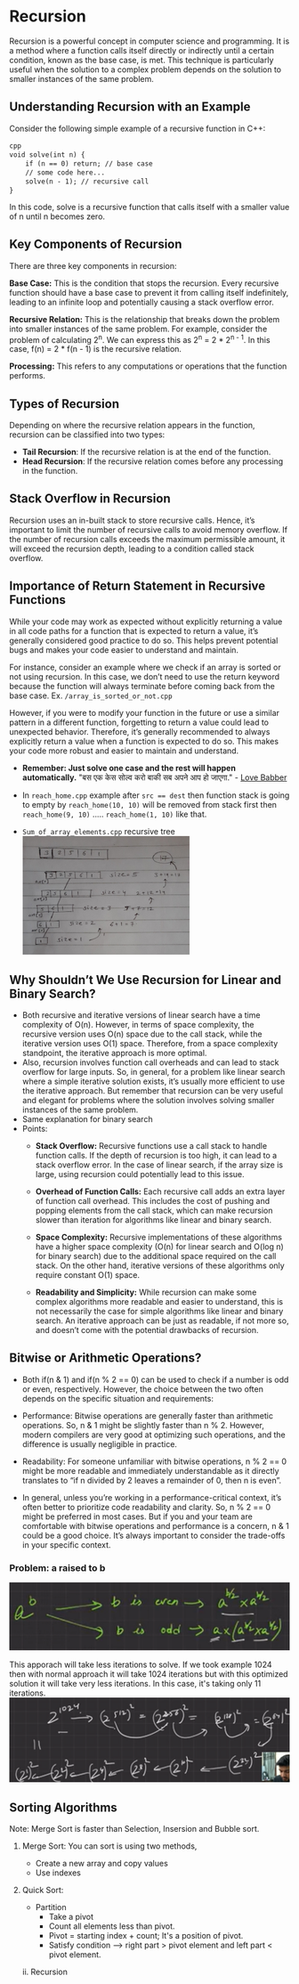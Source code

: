 # Recursion

Recursion is a powerful concept in computer science and programming. It is a method where a function calls itself directly or indirectly until a certain condition, known as the base case, is met. This technique is particularly useful when the solution to a complex problem depends on the solution to smaller instances of the same problem.

## Understanding Recursion with an Example
Consider the following simple example of a recursive function in C++:

```
cpp
void solve(int n) {
    if (n == 0) return; // base case
    // some code here...
    solve(n - 1); // recursive call
}
```
In this code, solve is a recursive function that calls itself with a smaller value of n until n becomes zero.

## Key Components of Recursion
There are three key components in recursion:

**Base Case:** This is the condition that stops the recursion. Every recursive function should have a base case to prevent it from calling itself indefinitely, leading to an infinite loop and potentially causing a stack overflow error.

**Recursive Relation:** This is the relationship that breaks down the problem into smaller instances of the same problem. For example, consider the problem of calculating 2<sup>n</sup>. We can express this as 2<sup>n</sup> = 2 * 2<sup>n - 1</sup>. In this case, f(n) = 2 * f(n - 1) is the recursive relation.

**Processing:** This refers to any computations or operations that the function performs.

## Types of Recursion
Depending on where the recursive relation appears in the function, recursion can be classified into two types:
- **Tail Recursion**: If the recursive relation is at the end of the function.
- **Head Recursion**: If the recursive relation comes before any processing in the function.


## Stack Overflow in Recursion
Recursion uses an in-built stack to store recursive calls. Hence, it’s important to limit the number of recursive calls to avoid memory overflow. If the number of recursion calls exceeds the maximum permissible amount, it will exceed the recursion depth, leading to a condition called stack overflow.

## Importance of Return Statement in Recursive Functions
While your code may work as expected without explicitly returning a value in all code paths for a function that is expected to return a value, it’s generally considered good practice to do so. This helps prevent potential bugs and makes your code easier to understand and maintain.

For instance, consider an example where we check if an array is sorted or not using recursion. In this case, we don’t need to use the return keyword because the function will always terminate before coming back from the base case.
Ex. `/array_is_sorted_or_not.cpp`

However, if you were to modify your function in the future or use a similar pattern in a different function, forgetting to return a value could lead to unexpected behavior. Therefore, it’s generally recommended to always explicitly return a value when a function is expected to do so. This makes your code more robust and easier to maintain and understand.

- **Remember: Just solve one case and the rest will happen automatically.** 
"बस एक केस सोल्व करो बाकी सब अपने आप हो जाएगा." - <a href="https://youtu.be/zg8Y1oE4qYQ?si=WLbLKLG8v2wZ9MYw&t=251">Love Babber</a>
- In `reach_home.cpp` example after `src == dest` then function stack is going to empty by `reach_home(10, 10)` will be removed from stack first then `reach_home(9, 10)` ..... `reach_home(1, 10)` like that.

- `Sum_of_array_elements.cpp` recursive tree <br>
    <img src="/Recursion/sum of array elements.jpg" width=300 />


## Why Shouldn’t We Use Recursion for Linear and Binary Search?
- Both recursive and iterative versions of linear search have a time complexity of O(n). However, in terms of space complexity, the recursive version uses O(n) space due to the call stack, while the iterative version uses O(1) space. Therefore, from a space complexity standpoint, the iterative approach is more optimal.
- Also, recursion involves function call overheads and can lead to stack overflow for large inputs. So, in general, for a problem like linear search where a simple iterative solution exists, it’s usually more efficient to use the iterative approach. But remember that recursion can be very useful and elegant for problems where the solution involves solving smaller instances of the same problem.
- Same explanation for binary search
- Points: 
    - **Stack Overflow:** Recursive functions use a call stack to handle function calls. If the depth of recursion is too high, it can lead to a stack overflow error. In the case of linear search, if the array size is large, using recursion could potentially lead to this issue.

    - **Overhead of Function Calls:** Each recursive call adds an extra layer of function call overhead. This includes the cost of pushing and popping elements from the call stack, which can make recursion slower than iteration for algorithms like linear and binary search.

    - **Space Complexity:** Recursive implementations of these algorithms have a higher space complexity (O(n) for linear search and O(log n) for binary search) due to the additional space required on the call stack. On the other hand, iterative versions of these algorithms only require constant O(1) space.

    - **Readability and Simplicity:** While recursion can make some complex algorithms more readable and easier to understand, this is not necessarily the case for simple algorithms like linear and binary search. An iterative approach can be just as readable, if not more so, and doesn’t come with the potential drawbacks of recursion.

## Bitwise or Arithmetic Operations?
- Both if(n & 1) and if(n % 2 == 0) can be used to check if a number is odd or even, respectively. However, the choice between the two often depends on the specific situation and requirements:

- Performance: Bitwise operations are generally faster than arithmetic operations. So, n & 1 might be slightly faster than n % 2. However, modern compilers are very good at optimizing such operations, and the difference is usually negligible in practice.

- Readability: For someone unfamiliar with bitwise operations, n % 2 == 0 might be more readable and immediately understandable as it directly translates to “if n divided by 2 leaves a remainder of 0, then n is even”.

- In general, unless you’re working in a performance-critical context, it’s often better to prioritize code readability and clarity. So, n % 2 == 0 might be preferred in most cases. But if you and your team are comfortable with bitwise operations and performance is a concern, n & 1 could be a good choice. It’s always important to consider the trade-offs in your specific context.

### Problem: a raised to b
![alt text](image.png)

This apporach will take less iterations to solve.
If we took example 1024 then with normal approach it will take 1024 iterations but with this optimized solution it will take very less iterations.
In this case, it's taking only 11 iterations.
![alt text](image-1.png)


## Sorting Algorithms
Note: Merge Sort is faster than Selection, Insersion and Bubble sort.

1. Merge Sort: You can sort is using two methods,
    - Create a new array and copy values
    - Use indexes

2. Quick Sort: 
    -  Partition
        - Take a pivot
        - Count all elements less than pivot.
        - Pivot = starting index + count; It's a position of pivot.
        - Satisfy condition --> right part > pivot element and left part < pivot element.

    ii. Recursion